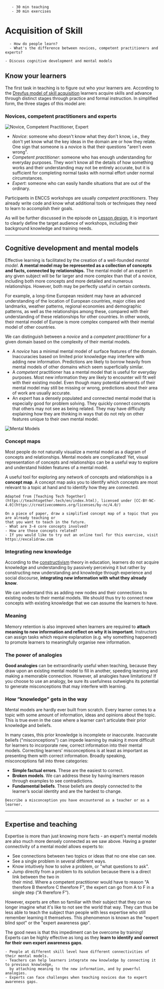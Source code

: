 ```{instructor-note}
   - 30 min teaching
   - 30 min exercises   
```   

# Acquisition of Skill

```{questions}
  - How do people learn?
  - What's the difference between novices, competent practitioners and experts?
```

```{objectives}
- Discuss cognitive development and mental models
```

## Know your learners

The first task in teaching is to figure out who your learners are. According to the 
[Dreyfus model of skill acquisition](https://en.wikipedia.org/wiki/Dreyfus_model_of_skill_acquisition) learners acquire skills and advance
through distinct stages through practice and formal instruction. In simplified form, the three stages of this model are:

### Novices, competent practitioners and experts

![Novice, Competent Practitioner, Expert](https://carpentries.github.io/instructor-training/fig/skill-level.svg)

-   *Novice*: someone who doesn't know what they don't know, i.e.,
    they don't yet know what the key ideas in the domain are or how they relate.
    One sign that someone is a novice is that their questions "aren't even wrong".
-   *Competent practitioner*: someone who has enough understanding for everyday purposes. 
    They won't know all the details of how something works and their understanding may not
    be entirely accurate, but it is sufficient for completing normal tasks with normal 
    effort under normal circumstances.
-   *Expert*: someone who can easily handle situations that are out of the ordinary.

Participants in ENCCS workshops are usually *competent practitioners*. They already write 
code and know what additional tools or techniques they need to learn to accomplish their goals.

As will be further discussed in the episode on [Lesson design](lesson-design.md), 
it is important to clearly define the target audience of workshops, including their 
background knowledge and training needs.

---

## Cognitive development and mental models

Effective learning is facilitated by the creation of a well-founded *mental model*. 
**A mental model may be represented as a collection of concepts and facts, connected by relationships.** 
The mental model of an expert in any given subject will be far larger and more complex than that of a 
novice, including both more concepts and more detailed and numerous relationships. However, both may 
be perfectly useful in certain contexts.

For example, a long-time European resident may have an 
advanced understanding of the location of European countries, major cities and landmarks, weather patterns, regional economies and demographic patterns, as well as the relationships 
among these, compared with their understanding of these relationships for other countries. 
In other words, their mental model of Europe is more complex compared with their mental model 
of other countries.

We can distinguish between a *novice* and a *competent practitioner* for a given domain based 
on the complexity of their mental models.

- A *novice* has a minimal mental model of surface features of the domain. Inaccuracies based on limited prior knowledge may interfere with adding new information. Predictions are likely to borrow heavily from mental models of other domains which seem superficially similar.
- A *competent* practitioner has a mental model that is useful for everyday purposes. Most new information they are likely to encounter will fit well with their existing model. Even though many potential elements of their mental model may still be missing or wrong, predictions about their area of work are usually accurate.
- An *expert* has a densely populated and connected mental model that is especially good for problem solving. They quickly connect concepts that others may not see as being related. They may have difficulty explaining how they are thinking in ways that do not rely on other features unique to their own mental model.

![Mental Models](https://carpentries.github.io/instructor-training/fig/mental_models.svg)

### Concept maps

Most people do not naturally visualize a mental model as a diagram of concepts and relationships. 
Mental models are complicated! Yet, visual representation of concepts and relationships can be a 
useful way to explore and understand hidden features of a mental model.

A useful tool for exploring any network of concepts and relationships is a **concept map**.
A concept map asks you to identify which concepts are most relevant to a topic at hand and 
to identify how they are connected.

```{figure} https://teachtogether.tech/en/figures/conceptmap-mental-models.svg
Adapted from [Teaching Tech Together](https://teachtogether.tech/en/index.html), licensed under [CC-BY-NC-4.0](https://creativecommons.org/licenses/by-nc/4.0/)
```

```{challenge} Mapping a mental model (20 min)
On a piece of paper, draw a simplified concept map of a topic that you are already teaching or 
that you want to teach in the future. 
- What are 3-4 core concepts involved? 
- How are those concepts related? 
- If you would like to try out an online tool for this exercise, visit https://excalidraw.com
```

### Integrating new knowledge

According to the [constructivism](https://en.wikipedia.org/wiki/Constructivism_(philosophy_of_education)) theory in education, learners do not acquire knowledge and 
understanding by passively perceiving it but rather by constructing new understanding and knowledge 
through experience and social discourse, **integrating new information with what they already know**.

We can understand this as adding new nodes and their connections to existing nodes 
to their mental models. We should thus try to connect new concepts with existing knowledge 
that we can assume the learners to have.

### Meaning

Memory retention is also improved when learners are required to **attach meaning to new information 
and reflect on why it is important**. Instructors can assign tasks which require explanation 
(e.g. why something happened) to promote learners to meaningfully organise new information.

### The power of analogies

**Good analogies** can be extraordinarily useful when teaching, because they draw upon an 
existing mental model to fill in another, speeding learning and making a memorable 
connection. However, all analogies have limitations! If you choose to use an analogy, be sure 
its usefulness outweighs its potential to generate misconceptions that may interfere with 
learning.


### How “knowledge” gets in the way

Mental models are hardly ever built from scratch. Every learner comes to a topic with
some amount of information, ideas and opinions about the topic. This is true even in
the case where a learner can’t articulate their prior knowledge and beliefs.

In many cases, this prior knowledge is incomplete or inaccurate. Inaccurate beliefs
("misconceptions") can impede learning by making it more difficult for
learners to incorporate new, correct information into their mental models. 
Correcting learners’ misconceptions is at least as important as presenting them with 
correct information. Broadly speaking, misconceptions fall into three categories:

- **Simple factual errors**. These are the easiest to correct.
- **Broken models**. We can address these by having learners reason through examples to
    see contradictions.
- **Fundamental beliefs**. These beliefs are deeply connected
    to the learner’s social identity and are the hardest to change.


```{challenge} Describe a misconception (5 min)
Describe a misconception you have encountered as a teacher or as a learner.
```

---

## Expertise and teaching

Expertise is more than just knowing more facts - an expert's mental models are also much more densely connected as we saw above. Having a greater connectivity of a mental model allows experts to:

- See connections between two topics or ideas that no one else can see.
- See a single problem in several different ways.
- Know intuitively how to solve a problem, or "what questions to ask".
- Jump directly from a problem to its solution because there is a direct link between the two in   
  their mind. Where a competent practitioner would have to reason "A therefore B therefore C therefore F", the expert can go from A to F in a single step ("A therefore F").

However, experts are often so familiar with their subject that they can no longer imagine what 
it's like to not see the world that way. They can thus be less able to teach the subject than 
people with less expertise who still remember learning it themselves. This phenomenon is known 
as the "expert blind spot" or the "expert awareness gap".  

The good news is that this impediment can be overcome by training! Experts can be highly effective as long as they **learn to identify and correct for their own expert awareness gaps**.

```{keypoints}
- People at different skill level have different connectivities of their mental models. 
- Teachers can help learners integrate new knowledge by connecting it to previous knowledge, 
  by attaching meaning to the new information, and by powerful analogies.
- Experts can face challenges when teaching novices due to expert awareness gaps.
```